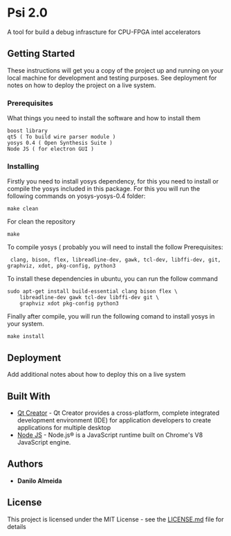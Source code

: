 # Psi 2.0

A tool for build a debug infrascture for CPU-FPGA intel accelerators

## Getting Started

These instructions will get you a copy of the project up and running on your local machine for development and testing purposes. See deployment for notes on how to deploy the project on a live system.

### Prerequisites

What things you need to install the software and how to install them

```
boost library
qt5 ( To build wire parser module )
yosys 0.4 ( Open Synthesis Suite )
Node JS ( for electron GUI )

```

### Installing


Firstly you need to install yosys dependency, for this you need to install or compile the yosys included in this package. For this you will run the following commands on yosys-yosys-0.4 folder:

```
make clean
```

For clean the repository

```
make
```
To compile yosys ( probably you will need to install the follow  Prerequisites:

```
 clang, bison, flex, libreadline-dev, gawk, tcl-dev, libffi-dev, git, graphviz, xdot, pkg-config, python3
```

To install these dependencies in ubuntu, you can run the follow command
```
sudo apt-get install build-essential clang bison flex \
	libreadline-dev gawk tcl-dev libffi-dev git \
	graphviz xdot pkg-config python3
```

Finally after compile, you will run the following comand to install yosys in your system.

```
make install
```


## Deployment

Add additional notes about how to deploy this on a live system

## Built With

* [Qt Creator](https://www.qt.io/download) - Qt Creator provides a cross-platform, complete integrated development environment (IDE) for application developers to create applications for multiple desktop
* [Node JS](https://nodejs.org/) - Node.js® is a JavaScript runtime built on Chrome's V8 JavaScript engine.



## Authors

* **Danilo Almeida** 


## License

This project is licensed under the MIT License - see the [LICENSE.md](LICENSE.md) file for details
